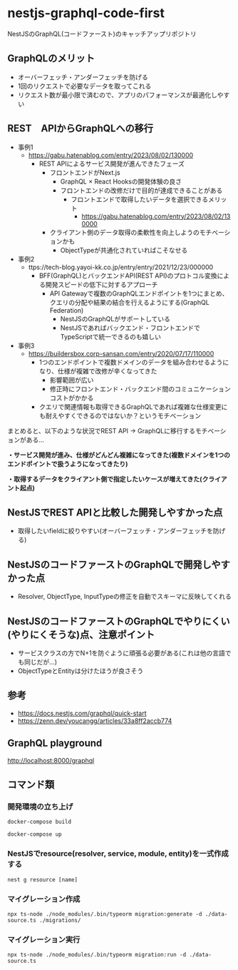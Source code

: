 # nestjs-graphql-code-first
NestJSのGraphQL(コードファースト)のキャッチアップリポジトリ

## GraphQLのメリット
- オーバーフェッチ・アンダーフェッチを防げる
- 1回のリクエストで必要なデータを取ってこれる
- リクエスト数が最小限で済むので、アプリのパフォーマンスが最適化しやすい

## REST　APIからGraphQLへの移行
- 事例1
	- https://gabu.hatenablog.com/entry/2023/08/02/130000
		- REST APIによるサービス開発が進んできたフェーズ
			- フロントエンドがNext.js
				- GraphQL × React Hooksの開発体験の良さ
				- フロントエンドの改修だけで目的が達成できることがある
					- フロントエンドで取得したいデータを選択できるメリット
						- https://gabu.hatenablog.com/entry/2023/08/02/130000
			- クライアント側のデータ取得の柔軟性を向上しようのモチベーションかも
				- ObjectTypeが共通化されていればこそなせる
- 事例2
	- ttps://tech-blog.yayoi-kk.co.jp/entry/entry/2021/12/23/000000
		- BFF(GraphQL)とバックエンドAPI(REST API)のプロトコル変換による開発スピードの低下に対するアプローチ
			- API Gatewayで複数のGraphQLエンドポイントを1つにまとめ、クエリの分配や結果の結合を行えるようにする(GraphQL Federation)
				- NestJSのGraphQLがサポートしている
				- NestJSであればバックエンド・フロントエンドでTypeScriptで統一できるのも嬉しい
- 事例3
	- https://buildersbox.corp-sansan.com/entry/2020/07/17/110000
		- 1つのエンドポイントで複数ドメインのデータを組み合わせるようになり、仕様が複雑で改修が辛くなってきた
			- 影響範囲が広い
			- 修正時にフロントエンド・バックエンド間のコミュニケーションコストがかかる
		- クエリで関連情報も取得できるGraphQLであれば複雑な仕様変更にも耐えやすくできるのではないか？というモチベーション

まとめると、以下のような状況でREST API → GraphQLに移行するモチベーションがある...

**・サービス開発が進み、仕様がどんどん複雑になってきた(複数ドメインを1つのエンドポイントで扱うようになってきたり)**

**・取得するデータをクライアント側で指定したいケースが増えてきた(クライアント起点)**

## NestJSでREST APIと比較した開発しやすかった点
- 取得したいfieldに絞りやすい(オーバーフェッチ・アンダーフェッチを防げる)

## NestJSのコードファーストのGraphQLで開発しやすかった点
- Resolver, ObjectType, InputTypeの修正を自動でスキーマに反映してくれる

## NestJSのコードファーストのGraphQLでやりにくい(やりにくそうな)点、注意ポイント
- サービスクラスの方でN+1を防ぐように頑張る必要がある(これは他の言語でも同じだが...)
- ObjectTypeとEntityは分けたほうが良さそう

## 参考
- https://docs.nestjs.com/graphql/quick-start
- https://zenn.dev/youcangg/articles/33a8ff2accb774

## GraphQL playground
[http://localhost:8000/graphql](http://localhost:8000/graphql)

## コマンド類
### 開発環境の立ち上げ
```
docker-compose build

docker-compose up
```

### NestJSでresource(resolver, service, module, entity)を一式作成する
```
nest g resource [name]
```

### マイグレーション作成
```
npx ts-node ./node_modules/.bin/typeorm migration:generate -d ./data-source.ts ./migrations/
```

### マイグレーション実行
```
npx ts-node ./node_modules/.bin/typeorm migration:run -d ./data-source.ts
```
